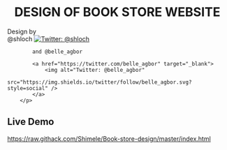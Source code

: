 <h1 align="center">DESIGN OF BOOK STORE WEBSITE</h1>
<p>
            Design by <br />
            @shloch
            <a href="https://twitter.com/shloch" target="_blank">
                <img alt="Twitter: @shloch" src="https://img.shields.io/twitter/follow/shloch.svg?style=social" />
            </a><br />

            and @belle_agbor

            <a href="https://twitter.com/belle_agbor" target="_blank">
                <img alt="Twitter: @belle_agbor"
                    src="https://img.shields.io/twitter/follow/belle_agbor.svg?style=social" />
            </a>
        </p>




## Live Demo
https://raw.githack.com/Shimele/Book-store-design/master/index.html